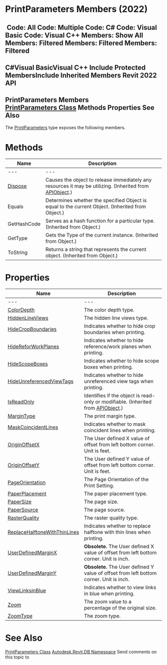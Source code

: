 # PrintParameters Members (2022)

﻿
 Code: All Code: Multiple Code: C# Code: Visual Basic Code: Visual C++  Members: Show All Members: Filtered Members: Filtered Members: Filtered   
---  
C#Visual BasicVisual C++
Include Protected MembersInclude Inherited Members
Revit 2022 API  
---  
PrintParameters Members  
[PrintParameters Class](59e6cfe9-b1e8-70c0-814b-ee69c8fca411.md "PrintParameters Class") Methods Properties See Also  
---  
The [PrintParameters](59e6cfe9-b1e8-70c0-814b-ee69c8fca411.md "PrintParameters Class") type exposes the following members.
# Methods
| Name | Description |
| --- | --- |
| --- | --- | --- |
| [Dispose](7c03212a-b587-1c89-3912-efea0d2619c5.md "Dispose Method") | Causes the object to release immediately any resources it may be utilizing. (Inherited from [APIObject](beb86ef5-39ad-3f0d-0cd9-0c929387a2bb.md "APIObject Class").) |
| Equals | Determines whether the specified Object is equal to the current Object. (Inherited from Object.) |
| GetHashCode | Serves as a hash function for a particular type.  (Inherited from Object.) |
| GetType | Gets the Type of the current instance. (Inherited from Object.) |
| ToString | Returns a string that represents the current object. (Inherited from Object.) |

# Properties
| Name | Description |
| --- | --- |
| --- | --- | --- |
| [ColorDepth](40291119-d43c-8246-053c-53bcac86813f.md "ColorDepth Property") | The color depth type. |
| [HiddenLineViews](9c3b73b4-0af6-00f7-01f2-2f5890c03e92.md "HiddenLineViews Property") | The hidden line views type. |
| [HideCropBoundaries](af510710-7d98-b135-5e2d-e2368b45c978.md "HideCropBoundaries Property") | Indicates whether to hide crop boundaries when printing. |
| [HideReforWorkPlanes](a9a59188-02a7-51ea-754e-fafbd719272f.md "HideReforWorkPlanes Property") | Indicates whether to hide reference/work planes when printing. |
| [HideScopeBoxes](35cd76fc-ba75-7d6d-ca28-16b13f618f31.md "HideScopeBoxes Property") | Indicates whether to hide scope boxes when printing. |
| [HideUnreferencedViewTags](1906a8c6-a13e-8d93-7d79-11ba3c09fdb7.md "HideUnreferencedViewTags Property") | Indicates whether to hide unreferenced view tags when printing. |
| [IsReadOnly](d516bcd2-a3fd-a578-58f6-f1add979bd07.md "IsReadOnly Property") | Identifies if the object is read-only or modifiable. (Inherited from [APIObject](beb86ef5-39ad-3f0d-0cd9-0c929387a2bb.md "APIObject Class").) |
| [MarginType](82d48d94-0d91-9c48-efc7-f7d58c3da411.md "MarginType Property") | The print margin type. |
| [MaskCoincidentLines](038e14ee-79d7-a8b7-3a99-676bebd8ec7b.md "MaskCoincidentLines Property") | Indicates whether to mask coincident lines when printing. |
| [OriginOffsetX](f9393938-c372-3ac2-354e-68ec25ca3ecc.md "OriginOffsetX Property") | The User defined X value of offset from left bottom corner. Unit is feet. |
| [OriginOffsetY](13d170ba-6415-f220-a557-7c24d201480c.md "OriginOffsetY Property") | The User defined Y value of offset from left bottom corner. Unit is feet. |
| [PageOrientation](96d27272-150f-d3dc-475c-0f15584e2048.md "PageOrientation Property") | The Page Orientation of the Print Setting. |
| [PaperPlacement](43c1cf71-3077-f72b-425a-f3e6173d2953.md "PaperPlacement Property") | The paper placement type. |
| [PaperSize](7a3778e5-6a20-2ac7-0986-60effa282194.md "PaperSize Property") | The page size. |
| [PaperSource](e3a46d35-cc18-9fb4-e325-fba0de25f471.md "PaperSource Property") | The page source. |
| [RasterQuality](dfdee0df-9201-00d0-ba97-afcc546e4ee3.md "RasterQuality Property") | The raster quality type. |
| [ReplaceHalftoneWithThinLines](ebe646d0-c98f-915d-cf66-dde6fdf5d48c.md "ReplaceHalftoneWithThinLines Property") | Indicates whether to replace halftone with thin lines when printing. |
| [UserDefinedMarginX](6767fbd3-bddd-f1f7-79b9-7f8a2b3cfcfa.md "UserDefinedMarginX Property") | **Obsolete.** The User defined X value of offset from left bottom corner. Unit is inch. |
| [UserDefinedMarginY](272124bf-aa6c-e46e-eb54-0ea012536cf9.md "UserDefinedMarginY Property") | **Obsolete.** The User defined Y value of offset from left bottom corner. Unit is inch. |
| [ViewLinksinBlue](8dcdb2b1-6898-da12-5f64-363e3216ce8d.md "ViewLinksinBlue Property") | Indicates whether to view links in blue when printing. |
| [Zoom](e99b9873-6f26-f83b-18c3-ee2cea834775.md "Zoom Property") | The zoom value to a percentage of the original size. |
| [ZoomType](cb2bd8d8-5080-61ed-1fda-fee4ca683a61.md "ZoomType Property") | The zoom type. |

# See Also
[PrintParameters Class](59e6cfe9-b1e8-70c0-814b-ee69c8fca411.md "PrintParameters Class")
[Autodesk.Revit.DB Namespace](87546ba7-461b-c646-cbb1-2cb8f5bff8b2.md "Autodesk.Revit.DB Namespace")
Send comments on this topic to 